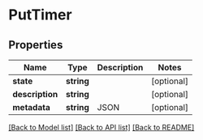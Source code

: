 # PutTimer

## Properties

 Name            | Type       | Description | Notes      
-----------------|------------|-------------|------------
 **state**       | **string** |             | [optional] 
 **description** | **string** |             | [optional] 
 **metadata**    | **string** | JSON        | [optional] 

[[Back to Model list]](../README.md#documentation-for-models) [[Back to API list]](../README.md#documentation-for-api-endpoints) [[Back to README]](../README.md)


